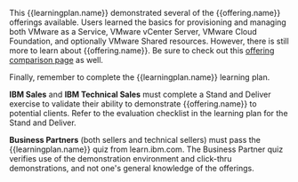 This {{learningplan.name}} demonstrated several of the {{offering.name}} offerings available. Users learned the basics for provisioning and managing both VMware as a Service, VMware vCenter Server, VMware Cloud Foundation, and optionally VMware Shared resources. However, there is still more to learn about {{offering.name}}. Be sure to check out this <a href="https://cloud.ibm.com/vmware/compare_offerings" target="_blank">offering comparison page</a> as well.

Finally, remember to complete the {{learningplan.name}} learning plan.

**IBM Sales** and **IBM Technical Sales** must complete a Stand and Deliver exercise to validate their ability to demonstrate {{offering.name}} to potential clients. Refer to the evaluation checklist in the learning plan for the Stand and Deliver.

**Business Partners** (both sellers and technical sellers) must pass the {{learningplan.name}} quiz from learn.ibm.com. The Business Partner quiz verifies use of the demonstration environment and click-thru demonstrations, and not one's general knowledge of the offerings.
